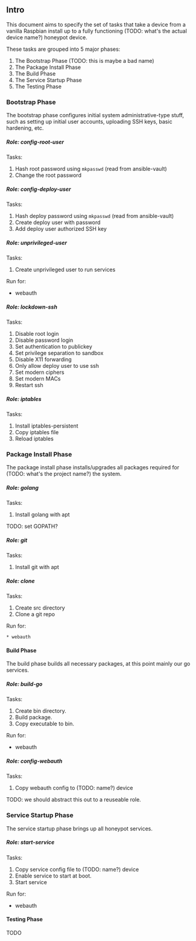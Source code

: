 ## Intro

This document aims to specify the set of tasks that take a device from a
vanilla Raspbian install up to a fully functioning (TODO: what's the actual
device name?) honeypot device.

These tasks are grouped into 5 major phases:

   1. The Bootstrap Phase (TODO: this is maybe a bad name)
   2. The Package Install Phase
   3. The Build Phase
   4. The Service Startup Phase
   5. The Testing Phase

### Bootstrap Phase

The bootstrap phase configures initial system administrative-type stuff,
such as setting up initial user accounts, uploading SSH keys, basic
hardening, etc.


##### Role: config-root-user


Tasks:

   1. Hash root password using `mkpasswd` (read from ansible-vault)
   2. Change the root password


##### Role: config-deploy-user


Tasks:

   1. Hash deploy password using `mkpasswd` (read from ansible-vault)
   2. Create deploy user with password
   3. Add deploy user authorized SSH key


##### Role: unprivileged-user


Tasks:

   1. Create unprivileged user to run services


Run for:

   * webauth


##### Role: lockdown-ssh


Tasks:

   1. Disable root login
   2. Disable password login
   3. Set authentication to publickey
   4. Set privilege separation to sandbox
   5. Disable X11 forwarding
   6. Only allow deploy user to use ssh
   7. Set modern ciphers
   8. Set modern MACs
   9. Restart ssh


##### Role: iptables

Tasks:

   1. Install iptables-persistent
   2. Copy iptables file
   3. Reload iptables


### Package Install Phase


The package install phase installs/upgrades all packages required for
(TODO: what's the project name?) the system.


##### Role: golang


Tasks:

   1. Install golang with apt


TODO: set GOPATH?


##### Role: git

   
Tasks:

   1. Install git with apt


##### Role: clone


Tasks:

   1. Create src directory
   2. Clone a git repo


Run for:

    * webauth


#### Build Phase


The build phase builds all necessary packages, at this point mainly our
go services.


##### Role: build-go


Tasks:

   1. Create bin directory.
   2. Build package.
   3. Copy executable to bin.


Run for:

   * webauth


##### Role: config-webauth


Tasks:

   1. Copy webauth config to (TODO: name?) device


TODO: we should abstract this out to a reuseable role.


### Service Startup Phase


The service startup phase brings up all honeypot services.


##### Role: start-service


Tasks:

   1. Copy service config file to (TODO: name?) device
   2. Enable service to start at boot.
   3. Start service


Run for:

   * webauth


#### Testing Phase

TODO
